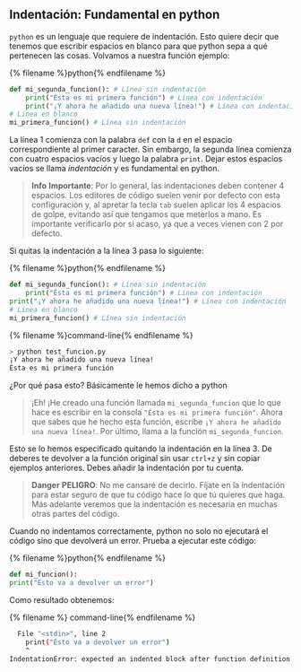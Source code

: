 ## Indentación: Fundamental en python
`python` es un lenguaje que requiere de indentación. Esto quiere decir que tenemos que escribir espacios en blanco para que python sepa a qué pertenecen las cosas. Volvamos a nuestra función ejemplo:

{% filename %}python{% endfilename %}
```python
def mi_segunda_funcion(): # Línea sin indentación 
    print("Ésta es mi primera función") # Línea con indentación 
    print("¡Y ahora he añadido una nueva línea!") # Línea con indentación 
# Linea en blanco
mi_primera_funcion() # Línea sin indentación 
```

La línea 1 comienza con la palabra `def` con la `d` en el espacio correspondiente al primer caracter. Sin embargo, la segunda línea comienza con cuatro espacios vacíos y luego la palabra `print`. Dejar estos espacios vacíos se llama *indentación* y es fundamental en python. 

> **Info** **Importante**: Por lo general, las indentaciones deben contener 4 espacios. Los editores de código suelen venir por defecto con esta configuración y, al apretar la tecla `tab` suelen aplicar los 4 espacios de golpe, evitando así que tengamos que meterlos a mano. Es importante verificarlo por si acaso, ya que a veces vienen con 2 por defecto. 

Si quitas la indentación a la línea 3 pasa lo siguiente: 

{% filename %}python{% endfilename %}
```python
def mi_segunda_funcion(): # Línea sin indentación 
    print("Ésta es mi primera función") # Línea con indentación 
print("¡Y ahora he añadido una nueva línea!") # Línea con indentación 
# Linea en blanco
mi_primera_funcion() # Línea sin indentación 
```

{% filename %}command-line{% endfilename %}
```bash
> python test_funcion.py
¡Y ahora he añadido una nueva línea!
Ésta es mi primera función
```

¿Por qué pasa esto? Básicamente le hemos dicho a python 

>¡Eh! ¡He creado una función llamada `mi_segunda_funcion` que lo que hace es escribir en la consola `"Ésta es mi primera función"`. Ahora que sabes que he hecho esta función, escribe `¡Y ahora he añadido una nueva línea!`. Por último, llama a la función `mi_segunda_funcion`.

Esto se lo hemos especificado quitando la indentación en la línea 3. De deberes te devolver a la función original sin usar `ctrl+z` y sin copiar ejemplos anteriores. Debes añadir la indentación por tu cuenta. 

> **Danger** **PELIGRO**: No me cansaré de decirlo. Fíjate en la indentación para estar seguro de que tu código hace lo que tú quieres que haga. Más adelante veremos que la indentación es necesaria en muchas otras partes del código. 


Cuando no indentamos correctamente, python no solo no ejecutará el código sino que devolverá un error. Prueba a ejecutar este código:

{% filename %}python{% endfilename %}
```python
def mi_funcion():
print("Esto va a devolver un error")
```

Como resultado obtenemos:

{% filename %} command-line{% endfilename %}
```bash
  File "<stdin>", line 2
    print("Esto va a devolver un error")
    ^
IndentationError: expected an indented block after function definition on line 1
```
